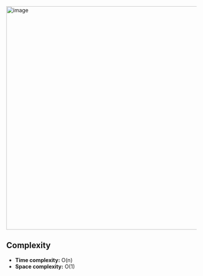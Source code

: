 
<img width="856" height="592" alt="image" src="https://github.com/user-attachments/assets/191cbc69-ef75-4b08-ab5a-d8de1184ff0e" />

## Complexity
- **Time complexity:** O(n)
- **Space complexity:** O(1)
